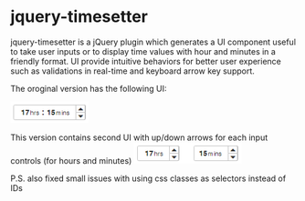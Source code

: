 # jquery-timesetter
jquery-timesetter is a jQuery plugin which generates a UI component useful to take user inputs or to display time values with hour and minutes in a friendly format. UI provide intuitive behaviors for better user experience such as validations in real-time and keyboard arrow key support. 

The oroginal version has the following UI:

![timesetter original UI](docs/images/timesetter-ver1.png?raw=true "Title")

This version contains second UI with up/down arrows for each input controls (for hours and minutes)
![timesetter original second UI](docs/images/timesetter-ver2.png?raw=true "Title")

P.S. also fixed small issues with using css classes as selectors instead of IDs
 
